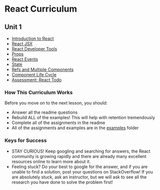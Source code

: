 # React Curriculum

## Unit 1

* [Introduction to React](01-introduction-to-react.md)
* [React JSX](02-react-jsx.md)
* [React Developer Tools](03-react-developer-tools.md)
* [Props](04-props.md)
* [React Events](05-react-events.md)
* [State](06-state.md)
* [Refs and Multiple Components](07-refs-and-multiple-components.md)
* [Component Life Cycle](08-component-life-cycle.md)
* [Assessment: React Todo](09-assessment-react-todo.md)

### How This Curriculum Works

Before you move on to the next lesson, you should:

* Answer all the readme questions
* Rebuild ALL of the examples! This will help with retention tremendously
* Complete all of the assignments in the readme
* All of the assignments and examples are in the [examples](/examples) folder

### Keys for Success

* STAY CURIOUS! Keep googling and searching for answers, the React community is growing rapidly and there are already many excellent resources online to learn more about it.
* Feeling stuck? Do your best to google for the answer, and if you are unable to find a solution, post your questions on StackOverflow! If you are absolutely stuck, ask an instructor, but we will ask to see all the research you have done to solve the problem first!
